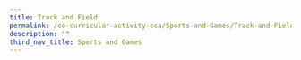 ```yaml
---
title: Track and Field
permalink: /co-curricular-activity-cca/Sports-and-Games/Track-and-Field/
description: ""
third_nav_title: Sports and Games
---
```

